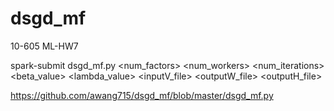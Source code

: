 # dsgd_mf
10-605 ML-HW7

spark-submit dsgd\_mf.py \<num_factors\> <num_workers>
<num_iterations> <beta_value> <lambda_value> <inputV_file> 
<outputW_file> <outputH_file> 


https://github.com/awang715/dsgd_mf/blob/master/dsgd_mf.py
